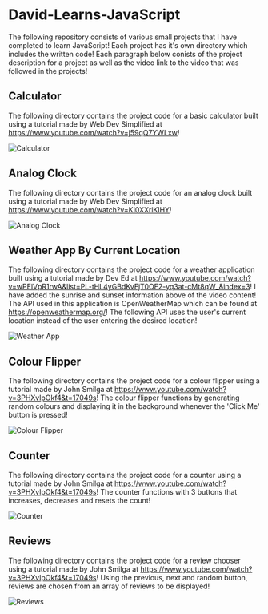 # David-Learns-JavaScript

The following repository consists of various small projects that I have completed to learn JavaScript! Each project has it's own directory which includes the written code! Each paragraph below conists of the project description for a project as well as the video link to the video that was followed in the projects!

## Calculator

The following directory contains the project code for a basic calculator built using a tutorial made by Web Dev Simplified at https://www.youtube.com/watch?v=j59qQ7YWLxw!

![Calculator](/Snapshots/Calculator.PNG)

## Analog Clock

The following directory contains the project code for an analog clock built using a tutorial made by Web Dev Simplified at https://www.youtube.com/watch?v=Ki0XXrlKlHY!

![Analog Clock](/Snapshots/Analog-Clock.PNG)

## Weather App By Current Location

The following directory contains the project code for a weather application built using a tutorial made by Dev Ed at https://www.youtube.com/watch?v=wPElVpR1rwA&list=PL-tHL4yGBdKvFjT0OF2-yq3at-cMt8qW_&index=3! I have added the sunrise and sunset information above of the video content! The API used in this application is OpenWeatherMap which can be found at https://openweathermap.org/! The following API uses the user's current location instead of the user entering the desired location!

![Weather App](/Snapshots/Weather-App.PNG)

## Colour Flipper

The following directory contains the project code for a colour flipper using a tutorial made by John Smilga at https://www.youtube.com/watch?v=3PHXvlpOkf4&t=17049s! The colour flipper functions by generating random colours and displaying it in the background whenever the 'Click Me' button is pressed!

![Colour Flipper](/Snapshots/Colour-Flipper.PNG)

## Counter

The following directory contains the project code for a counter using a tutorial made by John Smilga at https://www.youtube.com/watch?v=3PHXvlpOkf4&t=17049s! The counter functions with 3 buttons that increases, decreases and resets the count!

![Counter](/Snapshots/Counter.PNG)

## Reviews

The following directory contains the project code for a review chooser using a tutorial made by John Smilga at https://www.youtube.com/watch?v=3PHXvlpOkf4&t=17049s! Using the previous, next and random button, reviews are chosen from an array of reviews to be displayed!

![Reviews](/Snapshots/Reviews.PNG)
